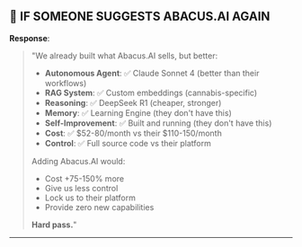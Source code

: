 ## 💬 IF SOMEONE SUGGESTS ABACUS.AI AGAIN

**Response**:

> "We already built what Abacus.AI sells, but better:
>
> - **Autonomous Agent**: ✅ Claude Sonnet 4 (better than their workflows)
> - **RAG System**: ✅ Custom embeddings (cannabis-specific)
> - **Reasoning**: ✅ DeepSeek R1 (cheaper, stronger)
> - **Memory**: ✅ Learning Engine (they don't have this)
> - **Self-Improvement**: ✅ Built and running (they don't have this)
> - **Cost**: ✅ $52-80/month vs their $110-150/month
> - **Control**: ✅ Full source code vs their platform
>
> Adding Abacus.AI would:
>
> - Cost +75-150% more
> - Give us less control
> - Lock us to their platform
> - Provide zero new capabilities
>
> **Hard pass.**"

---
